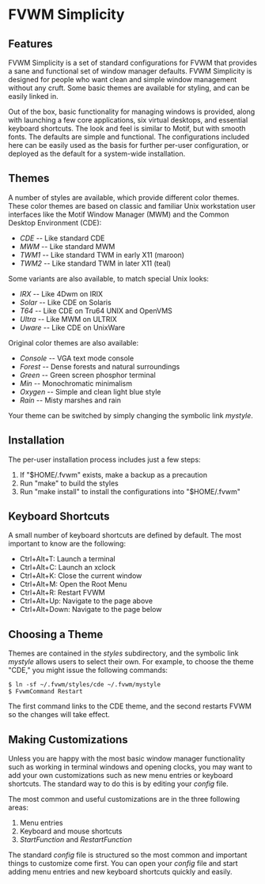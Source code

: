 FVWM Simplicity
===============

## Features

FVWM Simplicity is a set of standard configurations for FVWM that provides a
sane and functional set of window manager defaults. FVWM Simplicity is designed
for people who want clean and simple window management without any cruft. Some
basic themes are available for styling, and can be easily linked in.

Out of the box, basic functionality for managing windows is provided, along
with launching a few core applications, six virtual desktops, and essential
keyboard shortcuts. The look and feel is similar to Motif, but with smooth
fonts. The defaults are simple and functional. The configurations included here
can be easily used as the basis for further per-user configuration, or deployed
as the default for a system-wide installation.

## Themes

A number of styles are available, which provide different color themes. These
color themes are based on classic and familiar Unix workstation user interfaces
like the Motif Window Manager (MWM) and the Common Desktop Environment (CDE):

* _CDE_ -- Like standard CDE
* _MWM_ -- Like standard MWM
* _TWM1_ -- Like standard TWM in early X11 (maroon)
* _TWM2_ -- Like standard TWM in later X11 (teal)

Some variants are also available, to match special Unix looks:

* _IRX_ -- Like 4Dwm on IRIX
* _Solar_ -- Like CDE on Solaris
* _T64_ -- Like CDE on Tru64 UNIX and OpenVMS
* _Ultra_ -- Like MWM on ULTRIX
* _Uware_ -- Like CDE on UnixWare

Original color themes are also available:

* _Console_ -- VGA text mode console
* _Forest_ -- Dense forests and natural surroundings
* _Green_ -- Green screen phosphor terminal
* _Min_ -- Monochromatic minimalism
* _Oxygen_ -- Simple and clean light blue style
* _Rain_ -- Misty marshes and rain

Your theme can be switched by simply changing the symbolic link _mystyle_.

## Installation

The per-user installation process includes just a few steps:

1. If "$HOME/.fvwm" exists, make a backup as a precaution
2. Run "make" to build the styles
3. Run "make install" to install the configurations into "$HOME/.fvwm"

## Keyboard Shortcuts

A small number of keyboard shortcuts are defined by default. The most important
to know are the following:

* Ctrl+Alt+T: Launch a terminal
* Ctrl+Alt+C: Launch an xclock
* Ctrl+Alt+K: Close the current window
* Ctrl+Alt+M: Open the Root Menu
* Ctrl+Alt+R: Restart FVWM
* Ctrl+Alt+Up: Navigate to the page above
* Ctrl+Alt+Down: Navigate to the page below

## Choosing a Theme     

Themes are contained in the _styles_ subdirectory, and the symbolic link
_mystyle_ allows users to select their own. For example, to choose the theme
"CDE," you might issue the following commands:

    $ ln -sf ~/.fvwm/styles/cde ~/.fvwm/mystyle
    $ FvwmCommand Restart

The first command links to the CDE theme, and the second restarts FVWM so the
changes will take effect.

## Making Customizations

Unless you are happy with the most basic window manager functionality such as
working in terminal windows and opening clocks, you may want to add your own
customizations such as new menu entries or keyboard shortcuts. The standard way
to do this is by editing your _config_ file.

The most common and useful customizations are in the three following areas:

1. Menu entries
2. Keyboard and mouse shortcuts
3. _StartFunction_ and _RestartFunction_

The standard _config_ file is structured so the most common and important
things to customize come first. You can open your _config_ file and start
adding menu entries and new keyboard shortcuts quickly and easily.
